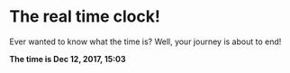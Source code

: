 # The real time clock!

Ever wanted to know what the time is? Well, your journey is about to end!

**The time is Dec 12, 2017, 15:03**